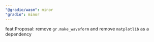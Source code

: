 ```yaml
---
"@gradio/wasm": minor
"gradio": minor
---
```


feat:Proposal: remove `gr.make_waveform` and remove `matplotlib` as a dependency
